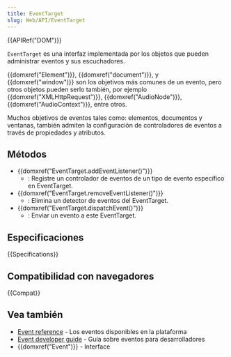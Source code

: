 ```yaml
---
title: EventTarget
slug: Web/API/EventTarget
---
```


{{APIRef("DOM")}}

`EventTarget` es una interfaz implementada por los objetos que pueden administrar eventos y sus escuchadores.

{{domxref("Element")}}, {{domxref("document")}}, y {{domxref("window")}} son los objetivos más comunes de un evento, pero otros objetos pueden serlo también, por ejemplo {{domxref("XMLHttpRequest")}}, {{domxref("AudioNode")}}, {{domxref("AudioContext")}}, entre otros.

Muchos objetivos de eventos tales como: elementos, documentos y ventanas, también admiten la configuración de controladores de eventos a través de propiedades y atributos.

## Métodos

- {{domxref("EventTarget.addEventListener()")}}
  - : Registre un controlador de eventos de un tipo de evento específico en EventTarget.
- {{domxref("EventTarget.removeEventListener()")}}
  - : Elimina un detector de eventos del EventTarget.
- {{domxref("EventTarget.dispatchEvent()")}}
  - : Enviar un evento a este EventTarget.

## Especificaciones

{{Specifications}}

## Compatibilidad con navegadores

{{Compat}}

## Vea también

- [Event reference](/es/docs/Web/Reference/Events) - Los eventos disponibles en la plataforma
- [Event developer guide](/es/docs/Web/Guide/DOM/Events) - Guía sobre eventos para desarrolladores
- {{domxref("Event")}} - Interface
